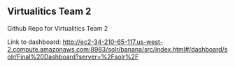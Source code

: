 ## Virtualitics Team 2

Github Repo for Virtualitics Team 2

Link to dashboard: http://ec2-34-210-65-117.us-west-2.compute.amazonaws.com:8983/solr/banana/src/index.html#/dashboard/solr/Final%20Dashboard?server=%2Fsolr%2F
